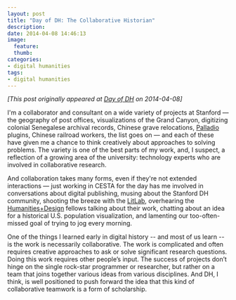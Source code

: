 ```yaml
---
layout: post
title: "Day of DH: The Collaborative Historian"
description:
date: 2014-04-08 14:46:13
image:
  feature:
  thumb:
categories: 
- digital humanities
tags: 
- digital humanities
---
```


*[This post originally appeared at [Day of DH](http://dayofdh2014.matrix.msu.edu/jasonheppler/2014/04/08/the-collaborative-historian/) on 2014-04-08]*

I'm a collaborator and consultant on a wide variety of projects at Stanford — the geography of post offices, visualizations of the Grand Canyon, digitizing colonial Senegalese archival records, Chinese grave relocations, [Palladio](http://palladio.designhumanities.org/) plugins, Chinese railroad workers, the list goes on — and each of these have given me a chance to think creatively about approaches to solving problems. The variety is one of the best parts of my work, and, I suspect, a reflection of a growing area of the university: technology experts who are involved in collaborative research.

And collaboration takes many forms, even if they're not extended interactions — just working in CESTA for the day has me involved in conversations about digital publishing, musing about the Stanford DH community,  shooting the breeze with the [LitLab](http://litlab.stanford.edu/), overhearing the [Humanities+Design](http://hdlab.stanford.edu/) fellows talking about their work, chatting about an idea for  a historical U.S. population visualization, and lamenting our too-often-missed goal of trying to jog every morning.

One of the things I learned early in digital history -- and most of us learn -- is the work is necessarily collaborative. The work is complicated and often requires creative approaches to ask or solve significant research questions. Doing this work requires other people’s input. The success of projects don’t hinge on the single rock-star programmer or researcher, but rather on a team that joins together various ideas from various disciplines. And DH, I think, is well positioned to push forward the idea that this kind of collaborative teamwork is a form of scholarship.
